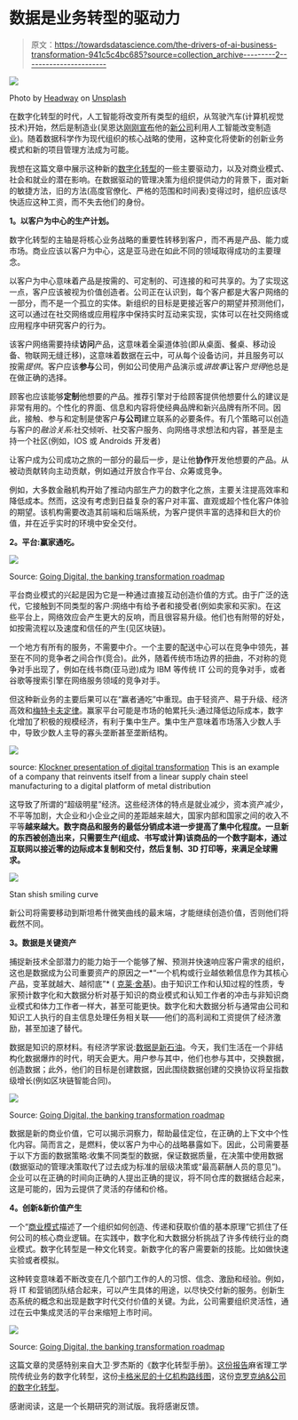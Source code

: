 # 数据是业务转型的驱动力

> 原文：<https://towardsdatascience.com/the-drivers-of-ai-business-transformation-941c5c4bc685?source=collection_archive---------2----------------------->

![](img/c7278b099435a4622dab8ca3d1431ae2.png)

Photo by [Headway](https://unsplash.com/@headwayio?utm_source=unsplash&utm_medium=referral&utm_content=creditCopyText) on [Unsplash](https://unsplash.com/s/photos/digital?utm_source=unsplash&utm_medium=referral&utm_content=creditCopyText)

在数字化转型的时代，人工智能将改变所有类型的组织，从驾驶汽车(计算机视觉技术)开始，然后是制造业(吴恩达[刚刚宣布](https://medium.com/@andrewng/revitalizing-manufacturing-through-ai-a9ad32e07814)他的[新公司](https://www.landing.ai/)利用人工智能改变制造业)。随着数据科学作为现代组织的核心战略的使用，这种变化将使新的创新业务模式和新的项目管理方法成为可能。

我想在这篇文章中展示这种新的[数字化转型](https://www.capgemini.com/resources/digital-transformation-a-roadmap-for-billiondollar-organizations/)的一些主要驱动力，以及对商业模式、社会和就业的潜在影响。在数据驱动的管理决策为组织提供动力的背景下，面对新的敏捷方法，旧的方法(高度官僚化、严格的范围和时间表)变得过时，组织应该尽快适应这种工资，而不失去他们的身份。

**1。以客户为中心的生产计划。**

数字化转型的主轴是将核心业务战略的重要性转移到客户，而不再是产品、能力或市场。商业应该以客户为中心，这是亚马逊在如此不同的领域取得成功的主要理念。

以客户为中心意味着产品是按需的、可定制的、可连接的和可共享的。为了实现这一点，客户应该被视为价值创造者。公司正在认识到，每个客户都是大客户网络的一部分，而不是一个孤立的实体。新组织的目标是更接近客户的期望并预测他们，这可以通过在社交网络或应用程序中保持实时互动来实现，实体可以在社交网络或应用程序中研究客户的行为。

该客户网络需要持续**访问**产品，这意味着全渠道体验(即从桌面、餐桌、移动设备、物联网无缝迁移)，这意味着数据在云中，可从每个设备访问，并且服务可以按需*提供*。客户应该**参与**公司，例如公司使用产品演示或*讲故事*让客户*觉得*他总是在做正确的选择。

顾客也应该能够**定制**他想要的产品。推荐引擎对于给顾客提供他想要什么的建议是非常有用的。个性化的界面、信息和内容将使经典品牌和新兴品牌有所不同。因此，接触、参与和定制是使客户**与公司**建立联系的必要条件。有几个策略可以创造与客户的*融洽关系*:社交倾听、社交客户服务、向网络寻求想法和内容，甚至是主持一个社区(例如，IOS 或 Androids 开发者)

让客户成为公司成功之旅的一部分的最后一步，是让他**协作**开发他想要的产品。从被动贡献转向主动贡献，例如通过开放合作平台、众筹或竞争。

例如，大多数金融机构开始了推动内部生产力的数字化之旅，主要关注提高效率和降低成本。然而，这没有考虑到日益复杂的客户对丰富、直观或超个性化客户体验的期望。该机构需要改造其前端和后端系统，为客户提供丰富的选择和巨大的价值，并在近乎实时的环境中安全交付。

**2。平台:赢家通吃。**

![](img/a257a0a64a83a50bc52c5d2c1be1747b.png)

Source: [Going Digital, the banking transformation roadmap](https://www.atkearney.com/documents/10192/5264096/Going+Digital+-+The+Banking+Transformation+Road+Map.pdf/60705e64-94bc-44e8-9417-652ab318b233)

平台商业模式的兴起是因为它是一种通过直接互动创造价值的方式。由于广泛的迭代，它接触到不同类型的客户:网络中有给予者和接受者(例如卖家和买家)。在这些平台上，网络效应会产生更大的反响，而且很容易升级。他们也有附带的好处，如按需流程以及速度和信任的产生(见区块链)。

一个地方有所有的服务，不需要中介。一个主要的配送中心可以在竞争中领先，甚至在不同的竞争者之间合作(竞合)。此外，随着传统市场边界的扭曲，不对称的竞争对手出现了，例如在线书商(亚马逊)成为 IBM 等传统 IT 公司的竞争对手，或者谷歌等搜索引擎在网络服务领域的竞争对手。

但这种新业务的主要后果可以在“赢者通吃”中重现。由于轻资产、易于升级、经济高效和[梅特卡夫定律](https://es.wikipedia.org/wiki/Ley_de_Metcalfe)。赢家平台可能是市场的帕累托头:通过降低边际成本，数字化增加了积极的规模经济，有利于集中生产。集中生产意味着市场落入少数人手中，导致少数人主导的寡头垄断甚至垄断结构。

![](img/bf9d5bba21978f7c883ee2b2629b3fbb.png)

source: [Klockner presentation of digital transformation](https://www.kloeckner-i.com/wp-content/uploads/2017/09/Kloeckner_Digitalization_September_2017.pdf) This is an example of a company that reinvents itself from a linear supply chain steel manufacturing to a digital platform of metal distribution

这导致了所谓的“超级明星”经济。这些经济体的特点是就业减少，资本资产减少，不平等加剧，大企业和小企业之间的差距越来越大，国家内部和国家之间的收入不平等**越来越大。数字商品和服务的最低分销成本进一步提高了集中化程度。一旦新的东西被创造出来，只需要生产(组成、书写或计算)该商品的一个数字副本，通过互联网以接近零的边际成本复制和交付，然后复制、3D 打印等，来满足全球需求。**

![](img/17c08b432e6b8fd070647df0b4aff5da.png)

Stan shish smiling curve

新公司将需要移动到斯坦希什微笑曲线的最末端，才能继续创造价值，否则他们将截然不同。

**3。数据是关键资产**

捕捉新技术全部潜力的能力始于一个能够了解、预测并快速响应客户需求的组织，这也是数据成为公司重要资产的原因之一*“一个机构或行业越依赖信息作为其核心产品，变革就越大、越彻底”* ( [克莱·舍基](https://www.penguin.co.uk/books/133150/here-comes-everybody/))。由于知识工作和认知过程的性质，专家预计数字化和大数据分析对基于知识的商业模式和认知工作者的冲击与非知识商业模式和体力工作者一样大，甚至可能更快。数字化和大数据分析与通常由公司和知识工人执行的自主信息处理任务相关联——他们的高利润和工资提供了经济激励，甚至加速了替代。

数据是知识的原材料。有经济学家说:[数据是新石油](https://www.economist.com/news/leaders/21721656-data-economy-demands-new-approach-antitrust-rules-worlds-most-valuable-resource)。今天，我们生活在一个非结构化数据爆炸的时代，明天会更大。用户参与其中，他们也参与其中，交换数据，创造数据；此外，他们的目标是创建数据，因此围绕数据创建的交换协议将呈指数级增长(例如区块链智能合同)。

![](img/5358b41d335c2a68d116fa7ff3ba8a6a.png)

Source: [Going Digital, the banking transformation roadmap](https://www.atkearney.com/documents/10192/5264096/Going+Digital+-+The+Banking+Transformation+Road+Map.pdf/60705e64-94bc-44e8-9417-652ab318b233)

数据是新的商业价值，它可以揭示洞察力，帮助最佳定位，在正确的上下文中个性化内容。简而言之，是燃料，使以客户为中心的战略暴露如下。因此，公司需要基于以下方面的数据策略:收集不同类型的数据，保证数据质量，在决策中使用数据(数据驱动的管理决策取代了过去成为标准的层级决策或“最高薪酬人员的意见”)。企业可以在正确的时间向正确的人提出正确的提议，将不同仓库的数据结合起来，这是可能的，因为云提供了灵活的存储和价格。

**4。创新&新价值产生**

一个“[商业模式](https://en.wikipedia.org/wiki/Business_model)描述了一个组织如何创造、传递和获取价值的基本原理”它抓住了任何公司的核心商业逻辑。在实践中，数字化和大数据分析挑战了许多传统行业的商业模式。数字化转型是一种文化转变。新数字化的客户需要新的技能。比如做快速实验或者模拟。

这种转变意味着不断改变在几个部门工作的人的习惯、信念、激励和经验。例如，将 IT 和营销团队结合起来，可以产生具体的用途，以尽快交付新的服务。创新生态系统的概念和出现是数字时代交付价值的关键。为此，公司需要组织灵活性，通过在云中集成灵活的平台来缩短上市时间。

![](img/9c9a59c4ce5ad31c703a180b6497a7a8.png)

Source: [Going Digital, the banking transformation roadmap](https://www.atkearney.com/documents/10192/5264096/Going+Digital+-+The+Banking+Transformation+Road+Map.pdf/60705e64-94bc-44e8-9417-652ab318b233)

这篇文章的灵感特别来自大卫·罗杰斯的《数字化转型手册》。[这份报告](https://sloanreview.mit.edu/article/the-digital-transformation-of-traditional-business/)麻省理工学院传统业务的数字化转型，这份[卡格米尼的十亿机构路线图](https://www.capgemini.com/wp-content/uploads/2017/07/Digital_Transformation__A_Road-Map_for_Billion-Dollar_Organizations.pdf)，这份[克罗克纳&公司的数字化转型](https://www.kloeckner-i.com/wp-content/uploads/2017/09/Kloeckner_Digitalization_September_2017.pdf)。

感谢阅读，这是一个长期研究的测试版。我将感谢反馈。
